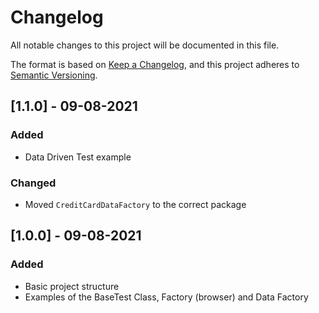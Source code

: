 # Changelog
All notable changes to this project will be documented in this file.

The format is based on [Keep a Changelog](https://keepachangelog.com/en/1.0.0/),
and this project adheres to [Semantic Versioning](https://semver.org/spec/v2.0.0.html).


## [1.1.0] - 09-08-2021

### Added
- Data Driven Test example

### Changed
- Moved `CreditCardDataFactory` to the correct package

## [1.0.0] - 09-08-2021

### Added
- Basic project structure
- Examples of the BaseTest Class, Factory (browser) and Data Factory


